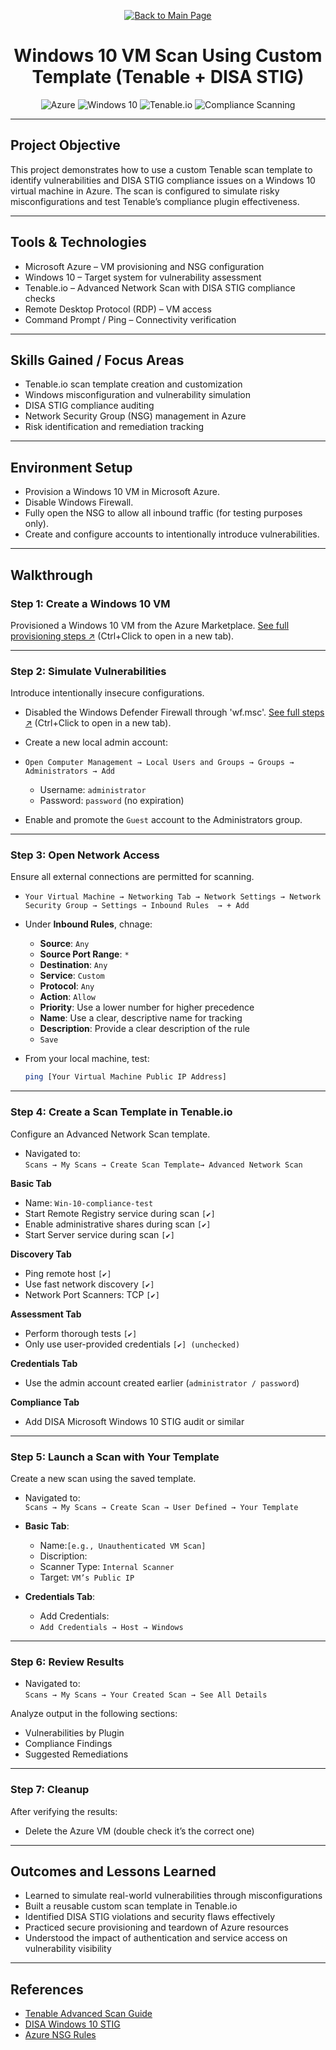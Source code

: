 <p align="center">
  <a href="https://github.com/Samuel-Cavada" target="_blank">
    <img src="https://img.shields.io/badge/Back_to_Main_Page-000000?style=for-the-badge&logo=github&logoColor=white" alt="Back to Main Page"/>
  </a>
</p>

<!-- Mascots Section (optional)
<p align="center">
  <img src="https://github.com/user-attachments/assets/your-mascot-id.png" alt="PatchPal" width="100">
</p>
-->

<h1 align="center">Windows 10 VM Scan Using Custom Template (Tenable + DISA STIG)</h1>

<p align="center">
  <img src="https://img.shields.io/badge/Platform-Azure-0078D4?style=for-the-badge&logo=microsoftazure&logoColor=white" alt="Azure" />
  <img src="https://img.shields.io/badge/OS-Windows%2010-0078D6?style=for-the-badge&logo=windows&logoColor=white" alt="Windows 10" />
  <img src="https://img.shields.io/badge/Tool-Tenable.io-00B388?style=for-the-badge&logo=tenable&logoColor=white" alt="Tenable.io" />
  <img src="https://img.shields.io/badge/Focus-Compliance%20Scanning-orange?style=for-the-badge" alt="Compliance Scanning" />
</p>

---

## Project Objective
This project demonstrates how to use a custom Tenable scan template to identify vulnerabilities and DISA STIG compliance issues on a Windows 10 virtual machine in Azure. The scan is configured to simulate risky misconfigurations and test Tenable’s compliance plugin effectiveness.

---

## Tools & Technologies
- Microsoft Azure – VM provisioning and NSG configuration
- Windows 10 – Target system for vulnerability assessment
- Tenable.io – Advanced Network Scan with DISA STIG compliance checks
- Remote Desktop Protocol (RDP) – VM access
- Command Prompt / Ping – Connectivity verification

---

## Skills Gained / Focus Areas
- Tenable.io scan template creation and customization
- Windows misconfiguration and vulnerability simulation
- DISA STIG compliance auditing
- Network Security Group (NSG) management in Azure
- Risk identification and remediation tracking

---

## Environment Setup
- Provision a Windows 10 VM in Microsoft Azure.
- Disable Windows Firewall.
- Fully open the NSG to allow all inbound traffic (for testing purposes only).
- Create and configure accounts to intentionally introduce vulnerabilities.

---

## Walkthrough

### Step 1: Create a Windows 10 VM
Provisioned a Windows 10 VM from the Azure Marketplace. [See full provisioning steps ↗](https://github.com/Samuel-Cavada/Azure-VM-Build) (Ctrl+Click to open in a new tab).


---

### Step 2: Simulate Vulnerabilities
Introduce intentionally insecure configurations.

- Disabled the Windows Defender Firewall through 'wf.msc'. [See full steps ↗](https://github.com/Samuel-Cavada/Disable-the-Firewall-Windows) (Ctrl+Click to open in a new tab).

- Create a new local admin account:
- `Open Computer Management → Local Users and Groups → Groups → Administrators → Add`
  - Username: `administrator`
  - Password: `password` (no expiration)
- Enable and promote the `Guest` account to the Administrators group.

---

### Step 3: Open Network Access
Ensure all external connections are permitted for scanning.

 - `Your Virtual Machine → Networking Tab → Network Settings → Network Security Group → Settings → Inbound Rules  → + Add `
 
- Under **Inbound Rules**, chnage:
  - **Source**: `Any`
  - **Source Port Range**: `*`
  - **Destination**: `Any`
  - **Service**: `Custom`
  - **Protocol**: `Any` 
  - **Action**: `Allow`  
  - **Priority**: Use a lower number for higher precedence  
  - **Name**: Use a clear, descriptive name for tracking
  - **Description**: Provide a clear description of the rule
  - `Save`

- From your local machine, test:
  ```bash
  ping [Your Virtual Machine Public IP Address]
  ```

---

### Step 4: Create a Scan Template in Tenable.io
Configure an Advanced Network Scan template.
- Navigated to:  
  `Scans → My Scans → Create Scan Template→ Advanced Network Scan`


**Basic Tab**
- Name: `Win-10-compliance-test`
- Start Remote Registry service during scan `[✔]`
- Enable administrative shares during scan `[✔]`
- Start Server service during scan `[✔]`

**Discovery Tab**
- Ping remote host `[✔]`
- Use fast network discovery `[✔]`
- Network Port Scanners: TCP `[✔]`

**Assessment Tab**
- Perform thorough tests `[✔]`
- Only use user-provided credentials `[✔] (unchecked)`

**Credentials Tab**
- Use the admin account created earlier (`administrator / password`)

**Compliance Tab**
- Add DISA Microsoft Windows 10 STIG audit or similar

---

### Step 5: Launch a Scan with Your Template
Create a new scan using the saved template.
- Navigated to:  
  `Scans → My Scans → Create Scan → User Defined → Your Template`

- **Basic Tab**:
  - Name:`[e.g., Unauthenticated VM Scan]`
  - Discription:
  - Scanner Type: `Internal Scanner`
  - Target: `VM’s Public IP`
    
- **Credentials Tab**:
  - Add Credentials:
   - `Add Credentials → Host → Windows`  

---

### Step 6: Review Results

- Navigated to:  
  `Scans → My Scans → Your Created Scan → See All Details`
  
Analyze output in the following sections:
- Vulnerabilities by Plugin  
- Compliance Findings  
- Suggested Remediations  

---

### Step 7: Cleanup
After verifying the results:

- Delete the Azure VM (double check it’s the correct one)

---

## Outcomes and Lessons Learned
- Learned to simulate real-world vulnerabilities through misconfigurations
- Built a reusable custom scan template in Tenable.io
- Identified DISA STIG violations and security flaws effectively
- Practiced secure provisioning and teardown of Azure resources
- Understood the impact of authentication and service access on vulnerability visibility

---

## References
- [Tenable Advanced Scan Guide](https://docs.tenable.com/tenableio/Content/Scans/CreateScan.htm)
- [DISA Windows 10 STIG](https://public.cyber.mil/stigs/downloads/)
- [Azure NSG Rules](https://learn.microsoft.com/en-us/azure/virtual-network/network-security-groups-overview)
